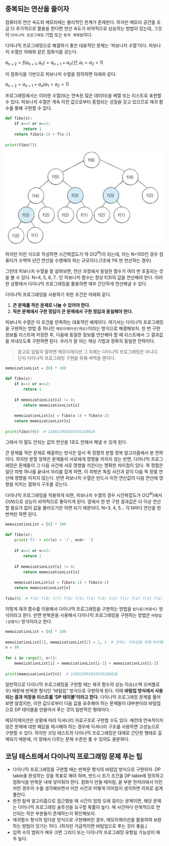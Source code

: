 ## 중복되는 연산을 줄이자

컴퓨터의 연산 속도외 메모리에는 물리적인 한계가 존재한다. 하지만 메모리 공간을 조금 더 추가적으로 활용을 한다면 연산 속도가 비약적으로 상승하는 방법이 있는데, 그것이 `다이나믹 프로그래밍` 기법 또는 `동적 계획법`이다.

다이나믹 프로그래밍으로 해결하기 좋은 대표적인 문제는 '피보나치 수열'이다. 피보나치 수열은 아래와 같은 점화식을 갖는다.

$a_{n+2} = f(a_{n+1}, a_{n}) = a_{n+1} + a_{n} (단, a_{1} = a_{2} = 1)$

이 점화식을 기반으로 피보나치 수열을 정의하면 아래와 같다.

$a_{n+2} = a_{n+1} + a_{n} (a_{1} = a_{2} = 1)$

프로그래밍에서는 이러한 수열(또는 연속된 많은 데이터)을 배열 또는 리스트로 표현할 수 있다. 피보나치 수열은 계속 이전 값으로부터 중첩되는 성질을 갖고 있으므로 재귀 함수를 통해 구현할 수 있다.

```python
def fibo(x):
	if x==1 or x==2:
		return 1
	return fibo(x-1) + f(x-2)

print(fibo(7))
```

![피보나치수열](./이미지/피보나치수열.png)

하지만 이런 식으로 작성하면 시간복잡도가 약 $O(2^{N})$이 되는데, 이는 N=100인 경우 컴퓨터가 수백억 년간 연산을 수행해야 하는 규모이다.(1초에 1억 번 연산하는 경우)

그런데 피보나치 수열을 잘 살펴보면, 연산 과정에서 동일한 함수가 여러 번 호출되는 것을 볼 수 있다. N=4, 5, 6, 7.. 인 피보나치 함수는 항상 f(3)의 값을 연산해야 한다. 이러한 상황에서 다이나믹 프로그래밍을 활용하면 매우 간단하게 연산해낼 수 있다. 

다이나믹 프로그래밍을 사용하기 위한 조건은 아래와 같다.

1. **큰 문제를 작은 문제로 나눌 수 있어야 한다.**
2. **작은 문제에서 구한 정답이 큰 문제에서 구한 정답과 동일해야 한다.**

피보나치 수열은 이 조건을 만족하는 대표적인 예제이다. 여기서는 다이나믹 프로그래밍을 구현하는 방법 중 하나인 `메모이제이션(캐싱)`이라는 방식으로 해결해보자. 한 번 구한 정보를 리스트에 저장한 후, 다음에 동일한 정보를 연산해야 할 때 리스트에서 그 결과값을 꺼내오도록 구현하면 된다. 우리가 잘 아는 캐싱 기법과 정확히 동일한 전략이다.

> 참고로 엄밀히 말하면 메모이제이션 그 자체는 다이나믹 프로그래밍은 아니다. 단지 다이나믹 프로그래밍 구현을 위해 써먹을 뿐이다.

```python
memoizationList = [0] * 100

def fibo(x):
    if x==1 or x==2:
        return 1
    
    if memoizationList[x] != 0:
        return memoizationList[x]
    
    memoizationList[x] = fibo(x-1) + fibo(x-2)
    return memoizationList[x]

print(fibo(99))  # 218922995834555169026
```

그래서 이 말도 안되는 값의 연산을 1초도 안돼서 해낼 수 있게 된다.

큰 문제를 작은 문제로 해결하는 방식은 앞서 퀵 정렬의 분할 정복 알고리즘에서 본 전략이다. 하지만 분할 정복은 문제들이 서로에게 영향을 끼치지 않는 반면, 다이나믹 프로그래밍은 문제들이 그 다음 사건에 서로 영향을 끼친다는 명확한 차이점이 있다. 퀵 정렬은 일단 피벗 하나를 끝내서 자리를 잡게 하면, 이 피벗은 독립 사건과 같이 다음 퀵 정렬 연산에 영향을 미치지 않는다. 반면 피보나치 수열은 반드시 이전 연산값이 다음 연산에 영향을 미치는 점화식 구조를 갖는다.

다이나믹 프로그래밍을 적용하게 되면, 피보나치 수열의 경우 시간복잡도가 $O(2^{N})$에서 $O(N)$으로 성능이 비약적으로 좋아지게 된다. 앞에서 한 번 구한 결과값은 더 이상 연산할 필요가 없이 값을 불러오기만 하면 되기 때문이다. N=3, 4, 5... 각 N마다 연산을 한 번씩만 하면 된다.

```python
memoizationList = [0] * 100

def fibo(x):
    print('f(' + str(x) + ')', end=' ')

    if x==1 or x==2:
        return 1
    
    if memoizationList[x] != 0:
        return memoizationList[x]
    
    memoizationList[x] = fibo(x-1) + fibo(x-2)
    return memoizationList[x]

fibo(9)  # f(9) f(8) f(7) f(6) f(5) f(4) f(3) f(2) f(1) f(2) f(3) f(4) f(5) f(6) f(7)
```

이렇게 재귀 함수를 이용해서 다이나믹 프로그래밍을 구현하는 방법을 `탑다운(하향식)` 방식이라고 한다. 반면 반복문을 사용해서 다이나믹 프로그래밍을 구현하는 방법은 `바텀업(상향식)` 방식이라고 한다.

```python
memoizationList = [0] * 100

memoizationList[1], memoizationList[2] = 1, 1  # 인덱스 가독성을 위해 0번째는 버림
n = 99

for i in range(3, n+1):
    memoizationList[i] = memoizationList[i-1] + memoizationList[i-2]

print(memoizationList[n])  # 218922995834555169026
```

일반적으로 다이나믹 프로그래밍을 구현할 때는 재귀 함수의 성능 이슈(스택 오버플로우) 때문에 반복문 형식인 “바텀업” 방식으로 구현하게 된다. 이때 **바텀업 방식에서 사용되는 결과 저장용 리스트를 'DP 테이블'이라고 한다.** 다이나믹 프로그래밍 문제를 풀어보면 알겠지만, 이전 값으로부터 다음 값을 유추해야 하는 문제들이 대부분이라 바텀업으로 DP 테이블을 만들어서 푸는 것이 일반적인 형태이다.

메모이제이션은 상황에 따라 딕셔너리 자료구조로 구현할 수도 있다. 예컨데 연속적이지 않은 문제에 대한 해답을 제시해야 하는 경우에 딕셔너리 구조를 사용하면 고성능으로 구현할 수 있다. 하지만 코딩 테스트의 다이나믹 프로그래밍은 대체로 간단한 형태로 출제되기 때문에, 이 장에서 다루는 문제 수준만 풀 수 있어도 충분하다. 

## 코딩 테스트에서 다이나믹 프로그래밍 문제 푸는 팁

- 다이나믹 프로그래밍을 구현할 때는 반복문 형식의 바텀업 방식으로 구현하자. DP table을 완성하는 것을 목표로 해야 하며, 반드시 초기 조건을 DP table에 정의하고 점화식을 반복문 내에 넣어줘야 한다. 점화식 만들 때처럼, 끝 부분 언저리에서 이런 저런 경우의 수를 생각해보면서 이전 사건과 어떻게 이어질지 생각하면 의외로 쉽게 풀린다.
- 완전 탐색 알고리즘으로 접근했을 때 시간이 엄청 오래 걸리는 문제이면, 해당 문제는 다이나믹 프로그래밍 솔루션을 요구할 확률이 높다. 매 사건마다 반복적으로 연산되는 작은 부분들이 존재하는지 확인해보자.
- 재귀함수 형식의 탑다운 방식으로 구현해버린 경우, 메모이제이션을 활용하여 보완하는 방법이 있기는 하다. (하지만 가급적이면 바텀업으로 푸는 것이 좋음.)
- 입력 수의 범위가 매우 크면 그리디 또는 다이나믹 프로그래밍 유형일 가능성이 매우 높다.